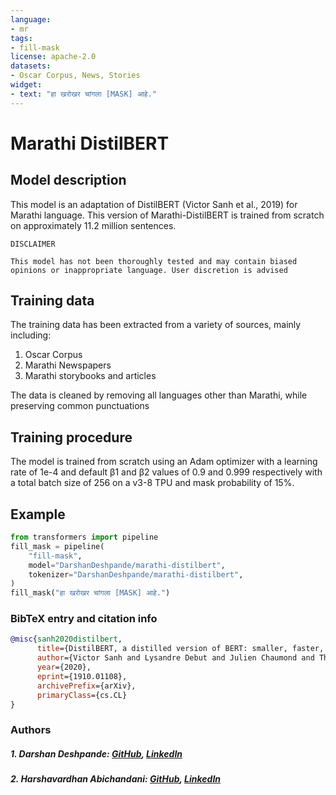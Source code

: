 ```yaml
---
language: 
- mr
tags:
- fill-mask
license: apache-2.0
datasets:
- Oscar Corpus, News, Stories
widget:
- text: "हा खरोखर चांगला [MASK] आहे."
---
```


# Marathi DistilBERT

## Model description

This model is an adaptation of DistilBERT (Victor Sanh et al., 2019) for Marathi language. This version of Marathi-DistilBERT is trained from scratch on approximately 11.2 million sentences. 

```
DISCLAIMER

This model has not been thoroughly tested and may contain biased opinions or inappropriate language. User discretion is advised
```

## Training data
The training data has been extracted from a variety of sources, mainly including:
1. Oscar Corpus
2. Marathi Newspapers
3. Marathi storybooks and articles
 
The data is cleaned by removing all languages other than Marathi, while preserving common punctuations

## Training procedure
The model is trained from scratch using an Adam optimizer with a learning rate of 1e-4 and default β1 and β2 values of 0.9 and 0.999 respectively with a total batch size of 256 on a v3-8 TPU and mask probability of 15%.

## Example
```python
from transformers import pipeline
fill_mask = pipeline(
    "fill-mask",
    model="DarshanDeshpande/marathi-distilbert",
    tokenizer="DarshanDeshpande/marathi-distilbert",
)
fill_mask("हा खरोखर चांगला [MASK] आहे.")
```

### BibTeX entry and citation info

```bibtex
@misc{sanh2020distilbert,
      title={DistilBERT, a distilled version of BERT: smaller, faster, cheaper and lighter}, 
      author={Victor Sanh and Lysandre Debut and Julien Chaumond and Thomas Wolf},
      year={2020},
      eprint={1910.01108},
      archivePrefix={arXiv},
      primaryClass={cs.CL}
}
```

<h3>Authors </h3>
<h5>1. Darshan Deshpande: <a href="https://github.com/DarshanDeshpande">GitHub</a>, <a href="https://www.linkedin.com/in/darshan-deshpande/">LinkedIn</a><h5>

<h5>2. Harshavardhan Abichandani: <a href="https://github.com/Baras64">GitHub</a>, <a href="http://​www.linkedin.com/in/harsh-abhi">LinkedIn</a><h5>